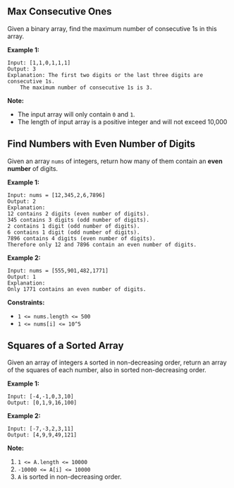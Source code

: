 ## Max Consecutive Ones

Given a binary array, find the maximum number of consecutive 1s in this array.

**Example 1:**

```
Input: [1,1,0,1,1,1]
Output: 3
Explanation: The first two digits or the last three digits are consecutive 1s.
    The maximum number of consecutive 1s is 3.
```



**Note:**

- The input array will only contain `0` and `1`.
- The length of input array is a positive integer and will not exceed 10,000





## Find Numbers with Even Number of Digits

Given an array `nums` of integers, return how many of them contain an **even number** of digits.

 

**Example 1:**

```
Input: nums = [12,345,2,6,7896]
Output: 2
Explanation: 
12 contains 2 digits (even number of digits). 
345 contains 3 digits (odd number of digits). 
2 contains 1 digit (odd number of digits). 
6 contains 1 digit (odd number of digits). 
7896 contains 4 digits (even number of digits). 
Therefore only 12 and 7896 contain an even number of digits.
```

**Example 2:**

```
Input: nums = [555,901,482,1771]
Output: 1 
Explanation: 
Only 1771 contains an even number of digits.
```

 

**Constraints:**

- `1 <= nums.length <= 500`
- `1 <= nums[i] <= 10^5`



## Squares of a Sorted Array

Given an array of integers `A` sorted in non-decreasing order, return an array of the squares of each number, also in sorted non-decreasing order.

 

**Example 1:**

```
Input: [-4,-1,0,3,10]
Output: [0,1,9,16,100]
```

**Example 2:**

```
Input: [-7,-3,2,3,11]
Output: [4,9,9,49,121]
```

 

**Note:**

1. `1 <= A.length <= 10000`
2. `-10000 <= A[i] <= 10000`
3. `A` is sorted in non-decreasing order.

